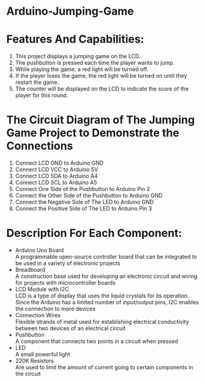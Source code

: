 # Arduino-Jumping-Game


# Features And Capabilities: # 
1. This project displays a jumping game on the LCD.
2. The pushbutton is pressed each time the player wants to jump.
3. While playing the game, a red light will be turned off.
4. If the player loses the game, the red light will be turned on until they restart the game.
5. The counter will be displayed on the LCD to indicate the score of the player for this round.

#

# The Circuit Diagram of The Jumping Game Project to Demonstrate the Connections #
1. Connect LCD GND to Arduino GND
2. Connect LCD VCC to Arduino 5V
3. Connect LCD SDA to Arduino A4
4. Connect LCD SCL to Arduino A5
5. Connect One Side of the Pushbutton to Arduino Pin 2
6. Connect the Other Side of the Pushbutton to Arduino GND
7. Connect the Negative Side of The LED to Arduino GND
8. Connect the Positive Side of The LED to Arduino Pin 3

#

# Description For Each Component: #
- Arduino Uno Board <br /> 
A programmable open-source controller board that can be integrated to be used in a variety of electronic projects
- Breadboard <br />
A construction base used for developing an electronic circuit and wiring for projects with microcontroller boards
- LCD Module with I2C <br />
LCD is a type of display that uses the liquid crystals for its operation. Since the Arduino has a limited number of input/output pins, I2C enables the connection to more devices
- Connection Wires <br />
Flexible strands of metal used for establishing electrical conductivity between two devices of an electrical circuit
- Pushbutton <br />
A component that connects two points in a circuit when pressed
- LED <br />
A small powerful light 
- 220K Resistors <br />
Are used to limit the amount of current going to certain components in the circuit
